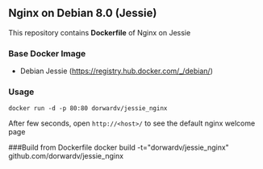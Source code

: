 ## Nginx on Debian 8.0 (Jessie)


This repository contains **Dockerfile** of Nginx on Jessie


### Base Docker Image

* Debian Jessie (https://registry.hub.docker.com/_/debian/)

### Usage

    docker run -d -p 80:80 dorwardv/jessie_nginx

After few seconds, open `http://<host>/` to see the default nginx welcome page

###Build from Dockerfile
    docker build -t="dorwardv/jessie_nginx" github.com/dorwardv/jessie_nginx
